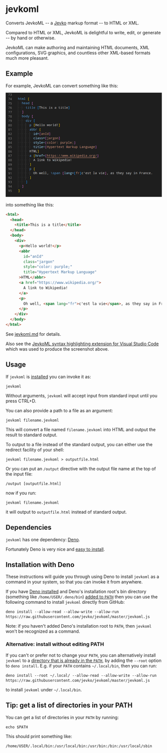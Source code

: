 # jevkoml

Converts JevkoML -- a [Jevko](https://jevko.org) markup format -- to HTML or XML.

Compared to HTML or XML, JevkoML is delightful to write, edit, or generate -- by hand or otherwise.

JevkoML can make authoring and maintaining HTML documents, XML configurations, SVG graphics, and countless other XML-based formats much more pleasant.

<!-- In the future, JevkoML could also be used directly by various tools, for increased efficiency. -->

## Example

For example, JevkoML can convert something like this:

<!-- [ ] see a version with syntax highlighting (htmlpreview), [x] get a syntax highlighting extension for visual studio code -->

![screenshot](screenshot.png)

into something like this:

```HTML
<html>
  <head>
    <title>This is a title</title>
  </head>
  <body>
    <div>
      <p>Hello world!</p>
      <abbr
        id="anId"
        class="jargon"
        style="color: purple;"
        title="Hypertext Markup Language"
      >HTML</abbr>
      <a href="https://www.wikipedia.org/">
        A link to Wikipedia!
      </a>
      <p>
        Oh well, <span lang="fr">c'est la vie</span>, as they say in France.
      </p>
    </div>
  </body>
</html>
```

See [jevkoml.md](jevkoml.md) for details.

Also see the [JevkoML syntax highlighting extension for Visual Studio Code](https://github.com/jevko/jevkoml-basic-highlighting-vscode) which was used to produce the screenshot above.

## Usage

If `jevkoml` is [installed](#installation-with-deno) you can invoke it as:

```
jevkoml
```

Without arguments, `jevkoml` will accept input from standard input until you press CTRL+D.

<!-- todo?: mvp console highlighting? -->

You can also provide a path to a file as an argument:

<!-- get syntax highlighting for vscode -->

```
jevkoml filename.jevkoml
```

This will convert a file named `filename.jevkoml` into HTML and output the result to standard output.

To output to a file instead of the standard output, you can either use the redirect facility of your shell:

```
jevkoml filename.jevkoml > outputfile.html
```

Or you can put an `/output` directive with the output file name at the top of the input file:

```
/output [outputfile.html]
```

now if you run:

```
jevkoml filename.jevkoml
```

it will output to `outputfile.html` instead of standard output.

## Dependencies

`jevkoml` has one dependency: [Deno](https://deno.land/).

Fortunately Deno is very nice and [easy to install](https://deno.land/manual@v1.28.1/getting_started/installation).

<!-- I recommend installing it, as it makes installing and managing `jevkoml` easy and efficient. -->

## Installation with Deno

These instructions will guide you through using Deno to install `jevkoml` as a command in your system, so that you can invoke it from anywhere.

If you have [Deno installed](#dependencies) and Deno's installation root's bin directory (something like `/home/USER/.deno/bin`) [added to `PATH`](#tip-get-a-list-of-directories-in-your-path) then you can use the following command to install `jevkoml` directly from GitHub:

```
deno install --allow-read --allow-write --allow-run https://raw.githubusercontent.com/jevko/jevkoml/master/jevkoml.js
```

Note: if you haven't added Deno's installation root to `PATH`, then `jevkoml` won't be recognized as a command.

### Alternative: install without editing PATH

If you can't or prefer not to change your `PATH`, you can alternatively install `jevkoml` to a [directory that is already in the `PATH`](#tip-get-a-list-of-directories-in-your-path), by adding the `--root` option to `deno install`. E.g. if your `PATH` contains `~/.local/bin`, then you can run:

```
deno install --root ~/.local/ --allow-read --allow-write --allow-run https://raw.githubusercontent.com/jevko/jevkoml/master/jevkoml.js
```

to install `jevkoml` under `~/.local/bin`.

## Tip: get a list of directories in your PATH

You can get a list of directories in your `PATH` by running:

```
echo $PATH
```

This should print something like:

```
/home/USER/.local/bin:/usr/local/bin:/usr/bin:/bin:/usr/local/sbin
```
